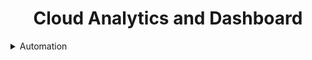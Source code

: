 <h1 align = "center"> Cloud Analytics and Dashboard </h1>


<details>
<summary>Automation</summary>

  
```
if (isAwesome){
  return true
}
```

And if you'd like to use syntax highlighting, include the language:

```javascript
if (isAwesome){
  return true
}
```
